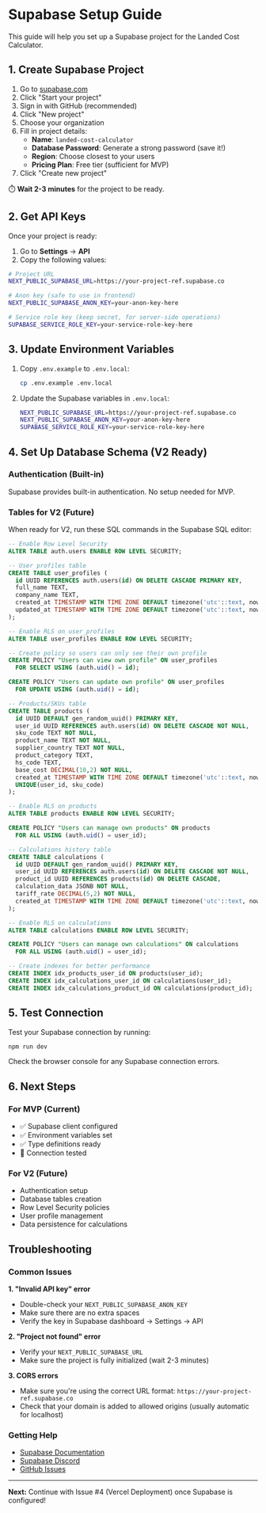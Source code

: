 # Supabase Setup Guide

This guide will help you set up a Supabase project for the Landed Cost Calculator.

## 1. Create Supabase Project

1. Go to [supabase.com](https://supabase.com)
2. Click "Start your project" 
3. Sign in with GitHub (recommended)
4. Click "New project"
5. Choose your organization
6. Fill in project details:
   - **Name**: `landed-cost-calculator`
   - **Database Password**: Generate a strong password (save it!)
   - **Region**: Choose closest to your users
   - **Pricing Plan**: Free tier (sufficient for MVP)
7. Click "Create new project"

⏱️ **Wait 2-3 minutes** for the project to be ready.

## 2. Get API Keys

Once your project is ready:

1. Go to **Settings** → **API**
2. Copy the following values:

```bash
# Project URL
NEXT_PUBLIC_SUPABASE_URL=https://your-project-ref.supabase.co

# Anon key (safe to use in frontend)
NEXT_PUBLIC_SUPABASE_ANON_KEY=your-anon-key-here

# Service role key (keep secret, for server-side operations)
SUPABASE_SERVICE_ROLE_KEY=your-service-role-key-here
```

## 3. Update Environment Variables

1. Copy `.env.example` to `.env.local`:
   ```bash
   cp .env.example .env.local
   ```

2. Update the Supabase variables in `.env.local`:
   ```bash
   NEXT_PUBLIC_SUPABASE_URL=https://your-project-ref.supabase.co
   NEXT_PUBLIC_SUPABASE_ANON_KEY=your-anon-key-here
   SUPABASE_SERVICE_ROLE_KEY=your-service-role-key-here
   ```

## 4. Set Up Database Schema (V2 Ready)

### Authentication (Built-in)
Supabase provides built-in authentication. No setup needed for MVP.

### Tables for V2 (Future)

When ready for V2, run these SQL commands in the Supabase SQL editor:

```sql
-- Enable Row Level Security
ALTER TABLE auth.users ENABLE ROW LEVEL SECURITY;

-- User profiles table
CREATE TABLE user_profiles (
  id UUID REFERENCES auth.users(id) ON DELETE CASCADE PRIMARY KEY,
  full_name TEXT,
  company_name TEXT,
  created_at TIMESTAMP WITH TIME ZONE DEFAULT timezone('utc'::text, now()) NOT NULL,
  updated_at TIMESTAMP WITH TIME ZONE DEFAULT timezone('utc'::text, now()) NOT NULL
);

-- Enable RLS on user_profiles
ALTER TABLE user_profiles ENABLE ROW LEVEL SECURITY;

-- Create policy so users can only see their own profile
CREATE POLICY "Users can view own profile" ON user_profiles
  FOR SELECT USING (auth.uid() = id);

CREATE POLICY "Users can update own profile" ON user_profiles
  FOR UPDATE USING (auth.uid() = id);

-- Products/SKUs table
CREATE TABLE products (
  id UUID DEFAULT gen_random_uuid() PRIMARY KEY,
  user_id UUID REFERENCES auth.users(id) ON DELETE CASCADE NOT NULL,
  sku_code TEXT NOT NULL,
  product_name TEXT NOT NULL,
  supplier_country TEXT NOT NULL,
  product_category TEXT,
  hs_code TEXT,
  base_cost DECIMAL(10,2) NOT NULL,
  created_at TIMESTAMP WITH TIME ZONE DEFAULT timezone('utc'::text, now()) NOT NULL,
  UNIQUE(user_id, sku_code)
);

-- Enable RLS on products
ALTER TABLE products ENABLE ROW LEVEL SECURITY;

CREATE POLICY "Users can manage own products" ON products
  FOR ALL USING (auth.uid() = user_id);

-- Calculations history table
CREATE TABLE calculations (
  id UUID DEFAULT gen_random_uuid() PRIMARY KEY,
  user_id UUID REFERENCES auth.users(id) ON DELETE CASCADE NOT NULL,
  product_id UUID REFERENCES products(id) ON DELETE CASCADE,
  calculation_data JSONB NOT NULL,
  tariff_rate DECIMAL(5,2) NOT NULL,
  created_at TIMESTAMP WITH TIME ZONE DEFAULT timezone('utc'::text, now()) NOT NULL
);

-- Enable RLS on calculations
ALTER TABLE calculations ENABLE ROW LEVEL SECURITY;

CREATE POLICY "Users can manage own calculations" ON calculations
  FOR ALL USING (auth.uid() = user_id);

-- Create indexes for better performance
CREATE INDEX idx_products_user_id ON products(user_id);
CREATE INDEX idx_calculations_user_id ON calculations(user_id);
CREATE INDEX idx_calculations_product_id ON calculations(product_id);
```

## 5. Test Connection

Test your Supabase connection by running:

```bash
npm run dev
```

Check the browser console for any Supabase connection errors.

## 6. Next Steps

### For MVP (Current)
- ✅ Supabase client configured
- ✅ Environment variables set  
- ✅ Type definitions ready
- 🔄 Connection tested

### For V2 (Future)
- Authentication setup
- Database tables creation
- Row Level Security policies
- User profile management
- Data persistence for calculations

## Troubleshooting

### Common Issues

**1. "Invalid API key" error**
- Double-check your `NEXT_PUBLIC_SUPABASE_ANON_KEY`
- Make sure there are no extra spaces
- Verify the key in Supabase dashboard → Settings → API

**2. "Project not found" error**
- Verify your `NEXT_PUBLIC_SUPABASE_URL`
- Make sure the project is fully initialized (wait 2-3 minutes)

**3. CORS errors**
- Make sure you're using the correct URL format: `https://your-project-ref.supabase.co`
- Check that your domain is added to allowed origins (usually automatic for localhost)

### Getting Help

- [Supabase Documentation](https://supabase.com/docs)
- [Supabase Discord](https://discord.supabase.com)
- [GitHub Issues](https://github.com/MyDigitUS/landed-cost-calculator/issues)

---

**Next:** Continue with Issue #4 (Vercel Deployment) once Supabase is configured!